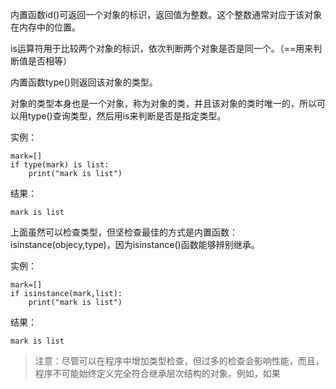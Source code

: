 内置函数id\(\)可返回一个对象的标识，返回值为整数。这个整数通常对应于该对象在内存中的位置。

is运算符用于比较两个对象的标识，依次判断两个对象是否是同一个。（==用来判断值是否相等）

内置函数type\(\)则返回该对象的类型。

对象的类型本身也是一个对象，称为对象的类，并且该对象的类时唯一的，所以可以用type\(\)查询类型，然后用is来判断是否是指定类型。

实例：

```
mark=[]
if type(mark) is list:
    print("mark is list")
```

结果：

```
mark is list
```

上面虽然可以检查类型，但坚检查最佳的方式是内置函数：isinstance\(objecy,type\)，因为isinstance\(\)函数能够辨别继承。

实例：

```
mark=[]
if isinstance(mark,list):
    print("mark is list")
```

结果：

```
mark is list
```

> 注意：尽管可以在程序中增加类型检查，但过多的检查会影响性能，而且，程序不可能始终定义完全符合继承层次结构的对象。例如，如果



